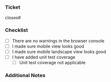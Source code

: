 ### Ticket
closes#

### Checklist
- [ ] There are no warnings in the browser console
- [ ] I made sure mobile view looks good
- [ ] I made sure mobile landscape view looks good
- [ ] I have added unit test coverage
	- [ ] Unit test coverage not applicable

### Additional Notes
